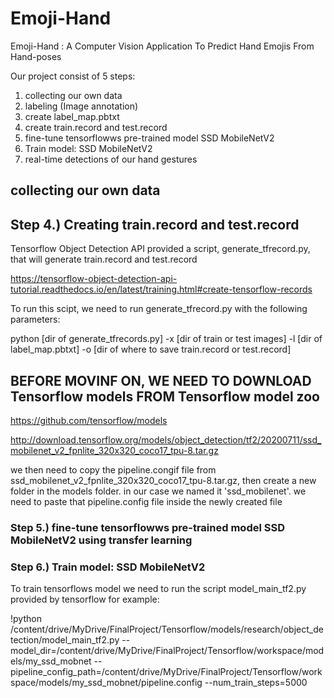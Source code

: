 # Emoji-Hand
Emoji-Hand : A Computer Vision Application To Predict Hand Emojis From Hand-poses


Our project consist of 5 steps:
1. collecting our own data
2. labeling (Image annotation)
3. create label_map.pbtxt
4. create train.record and test.record
5. fine-tune tensorflowws pre-trained model SSD MobileNetV2
6. Train model: SSD MobileNetV2
7. real-time detections of our hand gestures

## collecting our own data



## Step 4.) Creating train.record and test.record

Tensorflow Object Detection API provided a script, generate_tfrecord.py, that will generate train.record and test.record

https://tensorflow-object-detection-api-tutorial.readthedocs.io/en/latest/training.html#create-tensorflow-records

To run this scipt, we need to run generate_tfrecord.py with the following parameters:

python [dir of generate_tfrecords.py] -x [dir of train or test images] -l [dir of label_map.pbtxt] -o [dir of where to save train.record or test.record]

## BEFORE MOVINF ON, WE NEED TO DOWNLOAD Tensorflow models FROM Tensorflow model zoo 
https://github.com/tensorflow/models

http://download.tensorflow.org/models/object_detection/tf2/20200711/ssd_mobilenet_v2_fpnlite_320x320_coco17_tpu-8.tar.gz

we then need to copy the pipeline.congif file from ssd_mobilenet_v2_fpnlite_320x320_coco17_tpu-8.tar.gz, then create a new folder in the models folder. in our case we named it 'ssd_mobilenet'. we need to paste that pipeline.config file inside the newly created file

### Step 5.) fine-tune tensorflowws pre-trained model SSD MobileNetV2 using transfer learning


### Step 6.) Train model: SSD MobileNetV2

To train tensorflows model we need to run the script model_main_tf2.py provided by tensorflow 
for example:

!python /content/drive/MyDrive/FinalProject/Tensorflow/models/research/object_detection/model_main_tf2.py --model_dir=/content/drive/MyDrive/FinalProject/Tensorflow/workspace/models/my_ssd_mobnet --pipeline_config_path=/content/drive/MyDrive/FinalProject/Tensorflow/workspace/models/my_ssd_mobnet/pipeline.config --num_train_steps=5000

